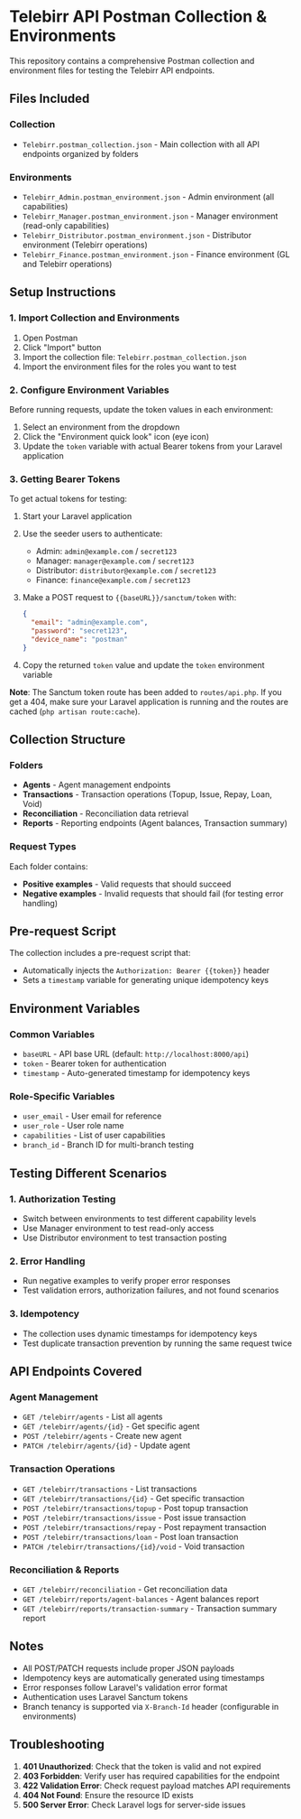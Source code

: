 # Telebirr API Postman Collection & Environments

This repository contains a comprehensive Postman collection and environment files for testing the Telebirr API endpoints.

## Files Included

### Collection
- `Telebirr.postman_collection.json` - Main collection with all API endpoints organized by folders

### Environments
- `Telebirr_Admin.postman_environment.json` - Admin environment (all capabilities)
- `Telebirr_Manager.postman_environment.json` - Manager environment (read-only capabilities)
- `Telebirr_Distributor.postman_environment.json` - Distributor environment (Telebirr operations)
- `Telebirr_Finance.postman_environment.json` - Finance environment (GL and Telebirr operations)

## Setup Instructions

### 1. Import Collection and Environments
1. Open Postman
2. Click "Import" button
3. Import the collection file: `Telebirr.postman_collection.json`
4. Import the environment files for the roles you want to test

### 2. Configure Environment Variables
Before running requests, update the token values in each environment:

1. Select an environment from the dropdown
2. Click the "Environment quick look" icon (eye icon)
3. Update the `token` variable with actual Bearer tokens from your Laravel application

### 3. Getting Bearer Tokens
To get actual tokens for testing:

1. Start your Laravel application
2. Use the seeder users to authenticate:
   - Admin: `admin@example.com` / `secret123`
   - Manager: `manager@example.com` / `secret123`
   - Distributor: `distributor@example.com` / `secret123`
   - Finance: `finance@example.com` / `secret123`

3. Make a POST request to `{{baseURL}}/sanctum/token` with:
   ```json
   {
     "email": "admin@example.com",
     "password": "secret123",
     "device_name": "postman"
   }
   ```

4. Copy the returned `token` value and update the `token` environment variable

**Note**: The Sanctum token route has been added to `routes/api.php`. If you get a 404, make sure your Laravel application is running and the routes are cached (`php artisan route:cache`).

## Collection Structure

### Folders
- **Agents** - Agent management endpoints
- **Transactions** - Transaction operations (Topup, Issue, Repay, Loan, Void)
- **Reconciliation** - Reconciliation data retrieval
- **Reports** - Reporting endpoints (Agent balances, Transaction summary)

### Request Types
Each folder contains:
- **Positive examples** - Valid requests that should succeed
- **Negative examples** - Invalid requests that should fail (for testing error handling)

## Pre-request Script
The collection includes a pre-request script that:
- Automatically injects the `Authorization: Bearer {{token}}` header
- Sets a `timestamp` variable for generating unique idempotency keys

## Environment Variables

### Common Variables
- `baseURL` - API base URL (default: `http://localhost:8000/api`)
- `token` - Bearer token for authentication
- `timestamp` - Auto-generated timestamp for idempotency keys

### Role-Specific Variables
- `user_email` - User email for reference
- `user_role` - User role name
- `capabilities` - List of user capabilities
- `branch_id` - Branch ID for multi-branch testing

## Testing Different Scenarios

### 1. Authorization Testing
- Switch between environments to test different capability levels
- Use Manager environment to test read-only access
- Use Distributor environment to test transaction posting

### 2. Error Handling
- Run negative examples to verify proper error responses
- Test validation errors, authorization failures, and not found scenarios

### 3. Idempotency
- The collection uses dynamic timestamps for idempotency keys
- Test duplicate transaction prevention by running the same request twice

## API Endpoints Covered

### Agent Management
- `GET /telebirr/agents` - List all agents
- `GET /telebirr/agents/{id}` - Get specific agent
- `POST /telebirr/agents` - Create new agent
- `PATCH /telebirr/agents/{id}` - Update agent

### Transaction Operations
- `GET /telebirr/transactions` - List transactions
- `GET /telebirr/transactions/{id}` - Get specific transaction
- `POST /telebirr/transactions/topup` - Post topup transaction
- `POST /telebirr/transactions/issue` - Post issue transaction
- `POST /telebirr/transactions/repay` - Post repayment transaction
- `POST /telebirr/transactions/loan` - Post loan transaction
- `PATCH /telebirr/transactions/{id}/void` - Void transaction

### Reconciliation & Reports
- `GET /telebirr/reconciliation` - Get reconciliation data
- `GET /telebirr/reports/agent-balances` - Agent balances report
- `GET /telebirr/reports/transaction-summary` - Transaction summary report

## Notes

- All POST/PATCH requests include proper JSON payloads
- Idempotency keys are automatically generated using timestamps
- Error responses follow Laravel's validation error format
- Authentication uses Laravel Sanctum tokens
- Branch tenancy is supported via `X-Branch-Id` header (configurable in environments)

## Troubleshooting

1. **401 Unauthorized**: Check that the token is valid and not expired
2. **403 Forbidden**: Verify user has required capabilities for the endpoint
3. **422 Validation Error**: Check request payload matches API requirements
4. **404 Not Found**: Ensure the resource ID exists
5. **500 Server Error**: Check Laravel logs for server-side issues